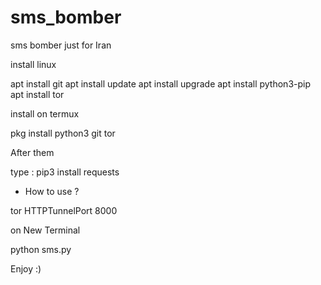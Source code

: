 # sms_bomber
sms bomber just for Iran

install linux

apt install git
apt install update
apt install upgrade
apt install python3-pip
apt install tor 


install on termux 

pkg install python3 git tor 


After them

type :  pip3 install requests

* How to use ?

tor HTTPTunnelPort 8000

on New Terminal 

python sms.py

Enjoy :)
